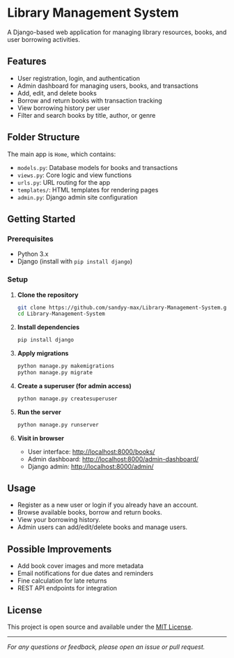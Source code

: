 # Library Management System

A Django-based web application for managing library resources, books, and user borrowing activities.

## Features

- User registration, login, and authentication
- Admin dashboard for managing users, books, and transactions
- Add, edit, and delete books
- Borrow and return books with transaction tracking
- View borrowing history per user
- Filter and search books by title, author, or genre

## Folder Structure

The main app is `Home`, which contains:
- `models.py`: Database models for books and transactions
- `views.py`: Core logic and view functions
- `urls.py`: URL routing for the app
- `templates/`: HTML templates for rendering pages
- `admin.py`: Django admin site configuration

## Getting Started

### Prerequisites

- Python 3.x
- Django (install with `pip install django`)

### Setup

1. **Clone the repository**
    ```bash
    git clone https://github.com/sandyy-max/Library-Management-System.git
    cd Library-Management-System
    ```

2. **Install dependencies**
    ```bash
    pip install django
    ```

3. **Apply migrations**
    ```bash
    python manage.py makemigrations
    python manage.py migrate
    ```

4. **Create a superuser (for admin access)**
    ```bash
    python manage.py createsuperuser
    ```

5. **Run the server**
    ```bash
    python manage.py runserver
    ```

6. **Visit in browser**
    - User interface: [http://localhost:8000/books/](http://localhost:8000/books/)
    - Admin dashboard: [http://localhost:8000/admin-dashboard/](http://localhost:8000/admin-dashboard/)
    - Django admin: [http://localhost:8000/admin/](http://localhost:8000/admin/)

## Usage

- Register as a new user or login if you already have an account.
- Browse available books, borrow and return books.
- View your borrowing history.
- Admin users can add/edit/delete books and manage users.

## Possible Improvements

- Add book cover images and more metadata
- Email notifications for due dates and reminders
- Fine calculation for late returns
- REST API endpoints for integration

## License

This project is open source and available under the [MIT License](LICENSE).

---

*For any questions or feedback, please open an issue or pull request.*
